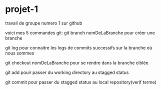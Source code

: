 # projet-1
travail de groupe numero  1 sur github

voici mes 5 commandes git:
git branch nomDeLaBranche
pour créer une branche

git log
pour connaitre les logs de commits successifs sur la branche où nous sommes

git checkout nomDeLaBranche
pour se rendre dans la branche ciblée


git add
pouir passer du working directory au stagged status

git commit 
pour passer du stagged status au local repository(verif terme)
